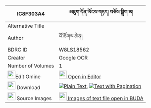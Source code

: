 |IC8F303A4|མཇུག་དོན་ཡོངས་གཏད། བཅོས་སྒྲིག་མ། 
| --- | --- 
|Alternative Title |
|Author| འོ་ཚོགས་ཆེན།
|BDRC ID | W8LS18562
|Creator | Google OCR
|Number of Volumes| 1
|<img width="25" src="https://img.icons8.com/color/25/000000/edit-property.png">Edit Online| [<img width="25" src="https://avatars.githubusercontent.com/u/45091458?s=200&v=4"> Open in Editor](http://editor.openpecha.org/IC8F303A4)
|<img width="25" src="https://img.icons8.com/fluent/48/000000/download-2.png"/>  Download | [![](https://img.icons8.com/color/20/000000/txt.png)Plain Text](https://github.com/Openpecha/IC8F303A4/releases/download/v1/juk_don_yong_te_chodrik_ma_plain_IC8F303A4.zip), [![](https://img.icons8.com/color/20/000000/txt.png)Text with Pagination](https://github.com/Openpecha/IC8F303A4/releases/download/v1/juk_don_yong_te_chodrik_ma_pages_IC8F303A4.zip)
|<img width="25" src="https://img.icons8.com/plasticine/100/000000/pictures-folder.png"/>  Source Images | [<img width="25" src="https://library.bdrc.io/icons/BUDA-small.svg"> Images of text file open in BUDA](https://library.bdrc.io/show/bdr:W8LS18562)